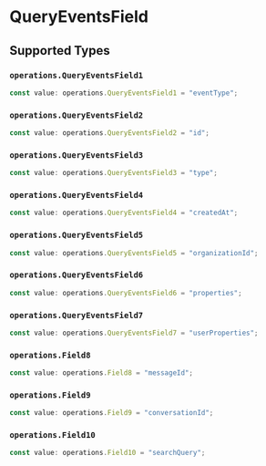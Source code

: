 # QueryEventsField


## Supported Types

### `operations.QueryEventsField1`

```typescript
const value: operations.QueryEventsField1 = "eventType";
```

### `operations.QueryEventsField2`

```typescript
const value: operations.QueryEventsField2 = "id";
```

### `operations.QueryEventsField3`

```typescript
const value: operations.QueryEventsField3 = "type";
```

### `operations.QueryEventsField4`

```typescript
const value: operations.QueryEventsField4 = "createdAt";
```

### `operations.QueryEventsField5`

```typescript
const value: operations.QueryEventsField5 = "organizationId";
```

### `operations.QueryEventsField6`

```typescript
const value: operations.QueryEventsField6 = "properties";
```

### `operations.QueryEventsField7`

```typescript
const value: operations.QueryEventsField7 = "userProperties";
```

### `operations.Field8`

```typescript
const value: operations.Field8 = "messageId";
```

### `operations.Field9`

```typescript
const value: operations.Field9 = "conversationId";
```

### `operations.Field10`

```typescript
const value: operations.Field10 = "searchQuery";
```

